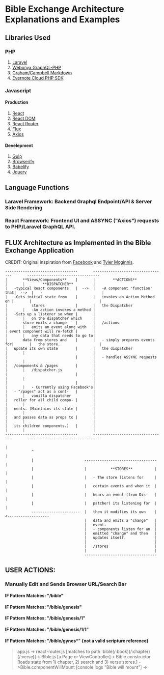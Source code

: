 # Bible Exchange Architecture Explanations and Examples

## Libraries Used

### PHP
1. [Laravel]()
2. [Webonyx GraphQL-PHP]()
3. [Graham/Campbell Markdown]()
4. [Evernote Cloud PHP SDK]()

### Javascript

#### Production

1. [React]()
2. [React DOM]()
3. [React Router]()
4. [Flux]()
5. [Axios]()

#### Develepment
1. [Gulp]()
2. [Browserify]()
3. [Babelify]()
4. [Jquery]()

## Language Functions

### Laravel Framework: Backend Graphql Endpoint/API & Server Side Rendering
### React Framework: Frontend UI and ASSYNC ("Axios") requests to PHP/Laravel GraphQL API.

## FLUX Architecture as Implemented in the Bible Exchange Application

CREDIT: Original inspiration from [Facebook](https://facebook.github.io/flux/) and [Tyler Mcginnis](http://tylermcginnis.com/reactjs-tutorial-pt-3-architecting-react-js-apps-with-flux/).

	---------------------------------		---------------------------------		---------------------------------
	|		**Views/Components**	|		|		 **ACTIONS**			|		|		 **DISPATCHER**			|
	|	-typical React components	|  -->	|	-A component 'function' that|  -->	|	-							|
	|	-Gets initial state from 	|		|	invokes an Action Method on	|		|								|
	|			stores				|		|	the Dispatcher				|		|	-An action invokes a method	|
	|	-Sets up a listener so when	|		|								|		|	on the dispatcher which		|
	|		store emits a change	|		|	/actions					|		|	emits an event along with	|
	| event component will re-fetch	|		|								|		|	any data that needs to go to|
	|	    data from stores and	|		|	- simply prepares events for|		|	the store.					|
	|	update its own state		|		|	the dispatcher				|		|								|
	|								|		|	- handles ASSYNC requests	|		|								|
	|	/components & /pages		|		|								|		|	/dispatcher.js				|
	|								|		|								|		|								|
	|								|		|								|		|	- Currently using Facebook's|
	|	- "/pages" act as a cont-	|		|								|		|	vanilla dispatcher			|
	|	roller for all child compo-	|		|								|		|								|
	|	nents. (Maintains its state |		|								|		|								|
	|	and passes data as props to	|		|								|		|								|
	|	its children components.)	|		|								|		|								|
	---------------------------------		---------------------------------		---------------------------------
																								|
				^																				|
                |               		---------------------------------                       |        		
				|						|			**STORES**			|						|
				|						|	- The store listens for		|						|
				|						|	certain events and when it	|						|
				|						|	hears an event (from Dis-	|						|
				|						|	patcher) its listening for	|						|
				----------------------	|	then it modifies its own	|	<-------------------
										|	data and emits a "change"	|
										|	event.						|
										|	- components listen for an 	|
										|	emitted "change" and then 	|
										|	updates itself.				|
										|								|
										|	/stores						|
										|								|
                                		---------------------------------  
										
## USER ACTIONS:

### Manually Edit and Sends Browser URL/Search Bar


#### IF Pattern Matches: "/bible"

#### IF Pattern Matches: "/bible/genesis"

#### IF Pattern Matches: "/bible/genesis/1"

#### IF Pattern Matches: "/bible/genesis/1/1"

#### IF Pattern Matches: "/bible/gynes*" {not a valid scripture reference}

> app.js -> react-router.js [matches to path: bible(/:book)(/:chapter)(/:verse)]-> Bible.js [a Page or ViewController]-> Bible.constructor [loads state from 1) chapter, 2) search and 3) verse stores.] ->Bible.componentWillMount [console logs "Bible will mount"]  -> 